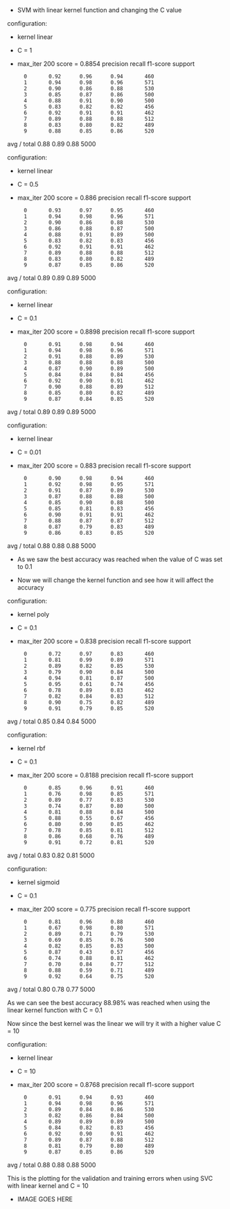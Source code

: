- SVM with linear kernel function and changing the C value

configuration:
  - kernel linear
  - C = 1
  - max_iter 200
score = 0.8854
             precision    recall  f1-score   support

          0       0.92      0.96      0.94       460
          1       0.94      0.98      0.96       571
          2       0.90      0.86      0.88       530
          3       0.85      0.87      0.86       500
          4       0.88      0.91      0.90       500
          5       0.83      0.82      0.82       456
          6       0.92      0.91      0.91       462
          7       0.89      0.88      0.88       512
          8       0.83      0.80      0.82       489
          9       0.88      0.85      0.86       520

avg / total       0.88      0.89      0.88      5000

configuration:
  - kernel linear
  - C = 0.5
  - max_iter 200
score = 0.886
             precision    recall  f1-score   support

          0       0.93      0.97      0.95       460
          1       0.94      0.98      0.96       571
          2       0.90      0.86      0.88       530
          3       0.86      0.88      0.87       500
          4       0.88      0.91      0.89       500
          5       0.83      0.82      0.83       456
          6       0.92      0.91      0.91       462
          7       0.89      0.88      0.88       512
          8       0.83      0.80      0.82       489
          9       0.87      0.85      0.86       520

avg / total       0.89      0.89      0.89      5000

configuration:
  - kernel linear
  - C = 0.1
  - max_iter 200
score = 0.8898
             precision    recall  f1-score   support

          0       0.91      0.98      0.94       460
          1       0.94      0.98      0.96       571
          2       0.91      0.88      0.89       530
          3       0.88      0.88      0.88       500
          4       0.87      0.90      0.89       500
          5       0.84      0.84      0.84       456
          6       0.92      0.90      0.91       462
          7       0.90      0.88      0.89       512
          8       0.85      0.80      0.82       489
          9       0.87      0.84      0.85       520

avg / total       0.89      0.89      0.89      5000

configuration:
  - kernel linear
  - C = 0.01
  - max_iter 200
score = 0.883
             precision    recall  f1-score   support

          0       0.90      0.98      0.94       460
          1       0.92      0.98      0.95       571
          2       0.91      0.87      0.89       530
          3       0.87      0.88      0.88       500
          4       0.85      0.90      0.88       500
          5       0.85      0.81      0.83       456
          6       0.90      0.91      0.91       462
          7       0.88      0.87      0.87       512
          8       0.87      0.79      0.83       489
          9       0.86      0.83      0.85       520

avg / total       0.88      0.88      0.88      5000

- As we saw the best accuracy was reached when the value of C was set to 0.1

- Now we will change the kernel function and see how it will affect the accuracy

configuration:
  - kernel poly
  - C = 0.1
  - max_iter 200
score = 0.838
             precision    recall  f1-score   support

          0       0.72      0.97      0.83       460
          1       0.81      0.99      0.89       571
          2       0.89      0.82      0.85       530
          3       0.79      0.90      0.84       500
          4       0.94      0.81      0.87       500
          5       0.95      0.61      0.74       456
          6       0.78      0.89      0.83       462
          7       0.82      0.84      0.83       512
          8       0.90      0.75      0.82       489
          9       0.91      0.79      0.85       520

avg / total       0.85      0.84      0.84      5000

configuration:
  - kernel rbf
  - C = 0.1
  - max_iter 200
score = 0.8188
             precision    recall  f1-score   support

          0       0.85      0.96      0.91       460
          1       0.76      0.98      0.85       571
          2       0.89      0.77      0.83       530
          3       0.74      0.87      0.80       500
          4       0.81      0.88      0.84       500
          5       0.88      0.55      0.67       456
          6       0.80      0.90      0.85       462
          7       0.78      0.85      0.81       512
          8       0.86      0.68      0.76       489
          9       0.91      0.72      0.81       520

avg / total       0.83      0.82      0.81      5000

configuration:
  - kernel sigmoid
  - C = 0.1
  - max_iter 200
score = 0.775
             precision    recall  f1-score   support

          0       0.81      0.96      0.88       460
          1       0.67      0.98      0.80       571
          2       0.89      0.71      0.79       530
          3       0.69      0.85      0.76       500
          4       0.82      0.85      0.83       500
          5       0.87      0.43      0.57       456
          6       0.74      0.88      0.81       462
          7       0.70      0.84      0.77       512
          8       0.88      0.59      0.71       489
          9       0.92      0.64      0.75       520

avg / total       0.80      0.78      0.77      5000

As we can see the best accuracy 88.98% was reached when using the linear kernel function with C = 0.1

Now since the best kernel was the linear we will try it with a higher value C = 10

configuration:
  - kernel linear
  - C = 10
  - max_iter 200
score = 0.8768
             precision    recall  f1-score   support

          0       0.91      0.94      0.93       460
          1       0.94      0.98      0.96       571
          2       0.89      0.84      0.86       530
          3       0.82      0.86      0.84       500
          4       0.89      0.89      0.89       500
          5       0.84      0.82      0.83       456
          6       0.92      0.90      0.91       462
          7       0.89      0.87      0.88       512
          8       0.81      0.79      0.80       489
          9       0.87      0.85      0.86       520

avg / total       0.88      0.88      0.88      5000



This is the plotting for the validation and training errors when using SVC with linear kernel and C = 10

* IMAGE GOES HERE
